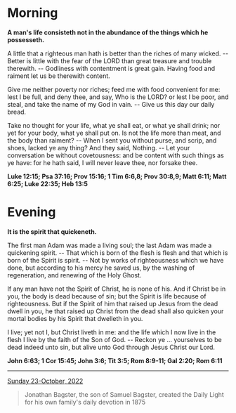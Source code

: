 # Morning

**A man's life consisteth not in the abundance of the things which he possesseth.**
 
A little that a righteous man hath is better than the riches of many wicked. -- Better is little with the fear of the LORD than great treasure and trouble therewith. -- Godliness with contentment is great gain. Having food and raiment let us be therewith content.
 
Give me neither poverty nor riches; feed me with food convenient for me: lest I be full, and deny thee, and say, Who is the LORD? or lest I be poor, and steal, and take the name of my God in vain. -- Give us this day our daily bread.
 
Take no thought for your life, what ye shall eat, or what ye shall drink; nor yet for your body, what ye shall put on. Is not the life more than meat, and the body than raiment? -- When I sent you without purse, and scrip, and shoes, lacked ye any thing? And they said, Nothing. -- Let your conversation be without covetousness: and be content with such things as ye have: for he hath said, I will never leave thee, nor forsake thee.  

**Luke 12:15; Psa 37:16; Prov 15:16; 1 Tim 6:6,8; Prov 30:8,9; Matt 6:11; Matt 6:25; Luke 22:35; Heb 13:5**

# Evening

**It is the spirit that quickeneth.**
 
The first man Adam was made a living soul; the last Adam was made a quickening spirit. -- That which is born of the flesh is flesh and that which is born of the Spirit is spirit. -- Not by works of righteousness which we have done, but according to his mercy he saved us, by the washing of regeneration, and renewing of the Holy Ghost.
 
If any man have not the Spirit of Christ, he is none of his. And if Christ be in you, the body is dead because of sin; but the Spirit is life because of righteousness. But if the Spirit of him that raised up Jesus from the dead dwell in you, he that raised up Christ from the dead shall also quicken your mortal bodies by his Spirit that dwelleth in you.
 
I live; yet not I, but Christ liveth in me: and the life which I now live in the flesh I live by the faith of the Son of God. -- Reckon ye ... yourselves to be dead indeed unto sin, but alive unto God through Jesus Christ our Lord.  

**John 6:63; 1 Cor 15:45; John 3:6; Tit 3:5; Rom 8:9-11; Gal 2:20; Rom 6:11**

---

[Sunday 23-October, 2022](https://t.me/s/daily_light)

> Jonathan Bagster, the son of Samuel Bagster, created the Daily Light for his own family's daily devotion in 1875

